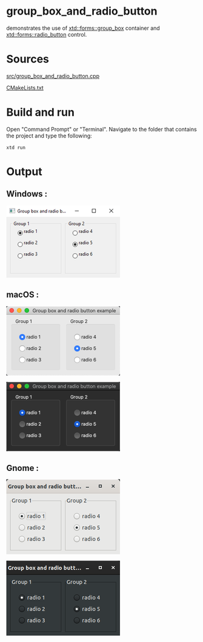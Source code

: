 # group_box_and_radio_button

demonstrates the use of [xtd::forms::group_box](../../../src/xtd_forms/include/xtd/forms/group_box.hpp) container and  [xtd::forms::radio_button](../../../src/xtd_forms/include/xtd/forms/radio_button.hpp) control.

# Sources

[src/group_box_and_radio_button.cpp](src/group_box_and_radio_button.cpp)

[CMakeLists.txt](CMakeLists.txt)

# Build and run

Open "Command Prompt" or "Terminal". Navigate to the folder that contains the project and type the following:

```shell
xtd run
```

# Output

## Windows :

![Screenshot](../../../docs/pictures/examples/group_box_and_radio_button_w.png)

## macOS :

![Screenshot](../../../docs/pictures/examples/group_box_and_radio_button_m.png)

![Screenshot](../../../docs/pictures/examples/group_box_and_radio_button_md.png)

## Gnome :

![Screenshot](../../../docs/pictures/examples/group_box_and_radio_button_g.png)

![Screenshot](../../../docs/pictures/examples/group_box_and_radio_button_gd.png)
